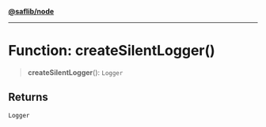 [**@saflib/node**](../index.md)

***

# Function: createSilentLogger()

> **createSilentLogger**(): `Logger`

## Returns

`Logger`
